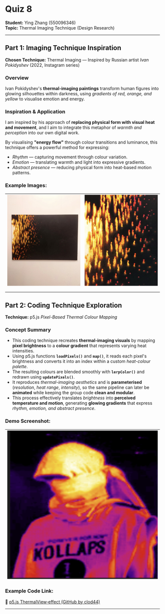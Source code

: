 # Quiz 8 
**Student:** Ying Zhang (550096346)
<br>**Topic:** Thermal Imaging Technique (Design Research)

---

## Part 1: Imaging Technique Inspiration  
**Chosen Technique:** Thermal Imaging — Inspired by Russian artist *Ivan Pokidyshev* (2022, Instagram series)

### Overview
Ivan Pokidyshev's **thermal-imaging paintings** transform human figures into glowing silhouettes within darkness, using *gradients of red, orange, and yellow* to visualise emotion and energy.

### Inspiration & Application
I am inspired by his approach of **replacing physical form with visual heat and movement**, and I aim to integrate this metaphor of *warmth and perception* into our own digital work.


By visualising **"energy flow"** through colour transitions and luminance, this technique offers a powerful method for expressing:

- *Rhythm* — capturing movement through colour variation.  
- *Emotion* — translating warmth and light into expressive gradients.  
- *Abstract presence* — reducing physical form into heat-based motion patterns.  
  
### **Example Images:**

| ![Gallery installation view](readmeImages/IMG_6477.jpg)| ![Thermal artwork detail](readmeImages/IMG_6475.jpg)  |
|:------------------------------------:|:------------------------------------:|
---

## Part 2: Coding Technique Exploration  
**Technique:** p5.js *Pixel-Based Thermal Colour Mapping*

### Concept Summary
- This coding technique recreates **thermal-imaging visuals** by mapping **pixel brightness** to a **colour gradient** that represents varying heat intensities.  
- Using p5.js functions **`loadPixels()`** and **`map()`**, it reads each pixel's brightness and converts it into an index within a custom *heat-colour palette*.  
- The resulting colours are blended smoothly with **`lerpColor()`** and redrawn using **`updatePixels()`**.  
- It reproduces *thermal-imaging aesthetics* and is **parameterised** (*resolution*, *heat range*, *intensity*), so the same pipeline can later be **animated** while keeping the group code **clean and modular**.  
- This process effectively translates *brightness* into **perceived temperature and motion**, generating **glowing gradients** that express *rhythm, emotion, and abstract presence*.  


### **Demo Screenshot:**  

 ![After (Thermal Render)](readmeImages/after_render.png) |
|:---------------------------------------------------------:|

### **Example Code Link:**  
🔗 [p5.js ThermalView‑effect (GitHub by clod44)](https://github.com/clod44/ThermalView-effect-p5js)


---
